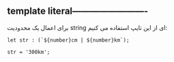 ## template literal————————-

برای اعمال یک محدودیت string ای از این تایپ استفاده می کنیم:

```tsx
let str : (`${number}cm | ${number}km`);

str = '300km';
```

